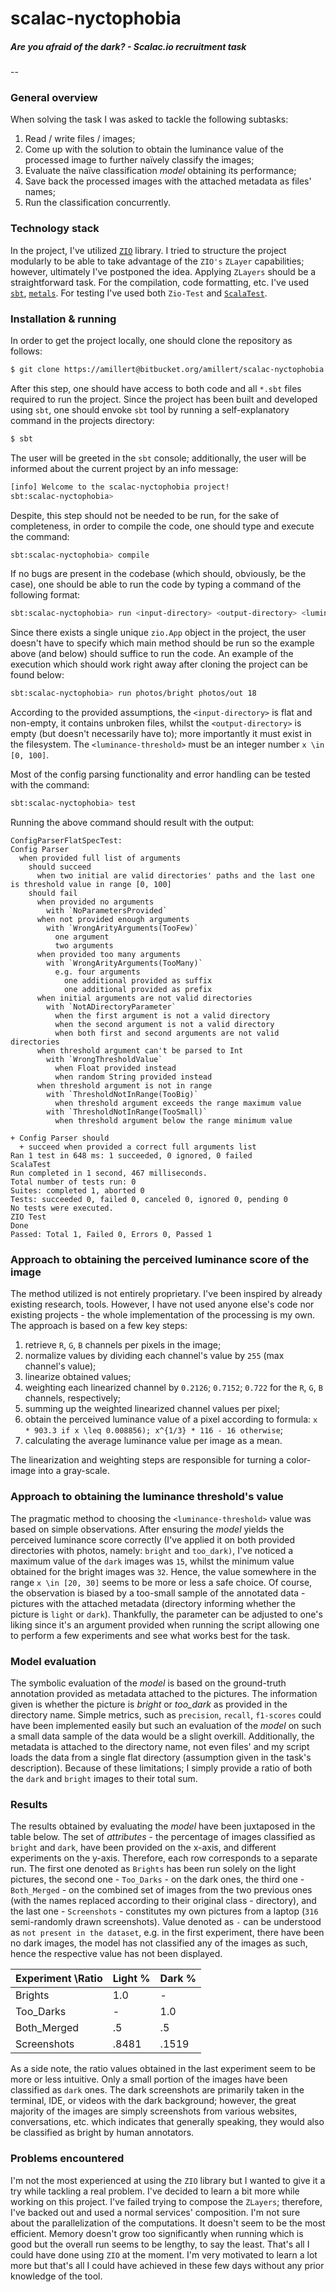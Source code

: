 # scalac-nyctophobia
##### Are you afraid of the dark? - Scalac.io recruitment task
--
### General overview
When solving the task I was asked to tackle the following subtasks:
1. Read / write files / images;
2. Come up with the solution to obtain the luminance value of the processed image to further naïvely classify the images;
3. Evaluate the naïve classification *model* obtaining its performance;
4. Save back the processed images with the attached metadata as files' names;
5. Run the classification concurrently.

### Technology stack
In the project, I've utilized [`ZIO`](https://zio.dev/ "ZIO's Homepage") library. I tried to structure the project modularly to be able to take advantage of the `ZIO's` `ZLayer` capabilities; however, ultimately I've postponed the idea. Applying `ZLayers` should be a straightforward task. For the compilation, code formatting, etc. I've used [`sbt`](https://www.scala-sbt.org/ "SBT's homepage"), [`metals`](https://scalameta.org/metals/ "Metal's homepage"). For testing I've used both `Zio-Test` and [`ScalaTest`](https://www.scalatest.org/).

### Installation & running
In order to get the project locally, one should clone the repository as follows:
```bash
$ git clone https://amillert@bitbucket.org/amillert/scalac-nyctophobia.git
```

After this step, one should have access to both code and all `*.sbt` files required to run the project. Since the project has been built and developed using `sbt`, one should envoke `sbt` tool by running a self-explanatory command in the projects directory:
```bash
$ sbt
```

The user will be greeted in the `sbt` console; additionally, the user will be informed about the current project by an info message:
```bash
[info] Welcome to the scalac-nyctophobia project!
sbt:scalac-nyctophobia> 
```

Despite, this step should not be needed to be run, for the sake of completeness, in order to compile the code, one should type and execute the command:
```bash
sbt:scalac-nyctophobia> compile
```

If no bugs are present in the codebase (which should, obviously, be the case), one should be able to run the code by typing a command of the following format:
```bash
sbt:scalac-nyctophobia> run <input-directory> <output-directory> <luminance-threshold>
```

Since there exists a single unique `zio.App` object in the project, the user doesn't have to specify which main method should be run so the example above (and below) should suffice to run the code. An example of the execution which should work right away after cloning the project can be found below:
```bash
sbt:scalac-nyctophobia> run photos/bright photos/out 18
```

According to the provided assumptions, the `<input-directory>` is flat and non-empty, it contains unbroken files, whilst the `<output-directory>` is empty (but doesn't necessarily have to); more importantly it must exist in the filesystem. The `<luminance-threshold>` must be an integer number `x \in [0, 100]`.

Most of the config parsing functionality and error handling can be tested with the command:
```bash
sbt:scalac-nyctophobia> test
```

Running the above command should result with the output:
```
ConfigParserFlatSpecTest:
Config Parser
  when provided full list of arguments
    should succeed
      when two initial are valid directories' paths and the last one is threshold value in range [0, 100]
    should fail
      when provided no arguments
        with `NoParametersProvided`
      when not provided enough arguments
        with `WrongArityArguments(TooFew)`
          one argument
          two arguments
      when provided too many arguments
        with `WrongArityArguments(TooMany)`
          e.g. four arguments
            one additional provided as suffix
            one additional provided as prefix
      when initial arguments are not valid directories
        with `NotADirectoryParameter`
          when the first argument is not a valid directory
          when the second argument is not a valid directory
          when both first and second arguments are not valid directories
      when threshold argument can't be parsed to Int
        with `WrongThresholdValue`
          when Float provided instead
          when random String provided instead
      when threshold argument is not in range
        with `ThresholdNotInRange(TooBig)`
          when threshold argument exceeds the range maximum value
        with `ThresholdNotInRange(TooSmall)`
          when threshold argument below the range minimum value

+ Config Parser should
  + succeed when provided a correct full arguments list
Ran 1 test in 648 ms: 1 succeeded, 0 ignored, 0 failed
ScalaTest
Run completed in 1 second, 467 milliseconds.
Total number of tests run: 0
Suites: completed 1, aborted 0
Tests: succeeded 0, failed 0, canceled 0, ignored 0, pending 0
No tests were executed.
ZIO Test
Done
Passed: Total 1, Failed 0, Errors 0, Passed 1
```

### Approach to obtaining the perceived luminance score of the image
The method utilized is not entirely proprietary. I've been inspired by already existing research, tools. However, I have not used anyone else's code nor existing projects - the whole implementation of the processing is my own. The approach is based on a few key steps:
1. retrieve `R`, `G`, `B` channels per pixels in the image;
2. normalize values by dividing each channel's value by `255` (max channel's value);
3. linearize obtained values;
4. weighting each linearized channel by `0.2126`; `0.7152`; `0.722` for the `R`, `G`, `B` channels, respectively;
5. summing up the weighted linearized channel values per pixel;
6. obtain the perceived luminance value of a pixel according to formula: `x * 903.3 if x \leq 0.008856); x^{1/3} * 116 - 16 otherwise`;
7. calculating the average luminance value per image as a mean.

The linearization and weighting steps are responsible for turning a color-image into a gray-scale.

### Approach to obtaining the luminance threshold's value
The pragmatic method to choosing the `<luminance-threshold>` value was based on simple observations. After ensuring the *model* yields the perceived luminance score correctly (I've applied it on both provided directories with photos, namely: `bright` and `too_dark)`, I've noticed a maximum value of the `dark` images was `15`, whilst the minimum value obtained for the bright images was `32`. Hence, the value somewhere in the range `x \in [20, 30]` seems to be more or less a safe choice. Of course, the observation is biased by a too-small sample of the annotated data - pictures with the attached metadata (directory informing whether the picture is `light` or `dark`). Thankfully, the parameter can be adjusted to one's liking since it's an argument provided when running the script allowing one to perform a few experiments and see what works best for the task.

### Model evaluation
The symbolic evaluation of the *model* is based on the ground-truth annotation provided as metadata attached to the pictures. The information given is whether the picture is *bright* or *too_dark* as provided in the directory name. Simple metrics, such as `precision`, `recall`, `f1-scores` could have been implemented easily but such an evaluation of the *model* on such a small data sample of the data would be a slight overkill. Additionally, the metadata is attached to the directory name, not even files' and my script loads the data from a single flat directory (assumption given in the task's description). Because of these limitations; I simply provide a ratio of both the `dark` and `bright` images to their total sum.

### Results
The results obtained by evaluating the *model* have been juxtaposed in the table below. The set of *attributes* - the percentage of images classified as `bright` and `dark`, have been provided on the x-axis, and different experiments on the y-axis. Therefore, each row corresponds to a separate run. The first one denoted as `Brights` has been run solely on the light pictures, the second one - `Too_Darks` - on the dark ones, the third one - `Both_Merged` - on the combined set of images from the two previous ones (with the names replaced according to their original class - directory), and the last one - `Screenshots` - constitutes my own pictures from a laptop (`316` semi-randomly drawn screenshots). Value denoted as `-` can be understood as `not present in the dataset`, e.g. in the first experiment, there have been no dark images, the model has not classified any of the images as such, hence the respective value has not been displayed.

| Experiment \Ratio  	| Light % 	| Dark % 	|
|--------------------	|---------	|--------	|
| Brights             	| 1.0       | -      	|
| Too_Darks           	| -       	| 1.0      	|
| Both_Merged        	| .5     	| .5    	|
| Screenshots        	| .8481  	| .1519 	|

As a side note, the ratio values obtained in the last experiment seem to be more or less intuitive. Only a small portion of the images have been classified as `dark` ones. The dark screenshots are primarily taken in the terminal, IDE, or videos with the dark background; however, the great majority of the images are simply screenshots from various websites, conversations, etc. which indicates that generally speaking, they would also be classified as bright by human annotators.

### Problems encountered
I'm not the most experienced at using the `ZIO` library but I wanted to give it a try while tackling a real problem. I've decided to learn a bit more while working on this project. I've failed trying to compose the `ZLayers`; therefore, I've backed out and used a normal services' composition. I'm not sure about the parallelization of the computations. It doesn't seem to be the most efficient. Memory doesn't grow too significantly when running which is good but the overall run seems to be lengthy, to say the least. That's all I could have done using `ZIO` at the moment. I'm very motivated to learn a lot more but that's all I could have achieved in these few days without any prior knowledge of the tool.
